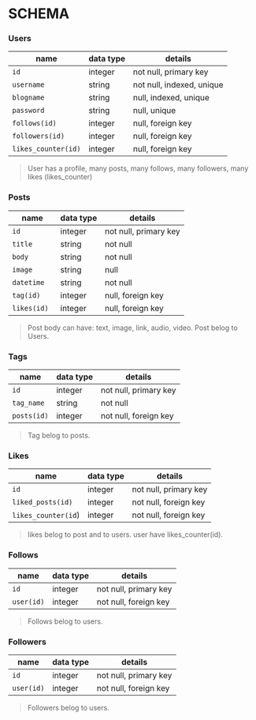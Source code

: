 # SCHEMA
### Users
name      | data type |       details
----------|-----------|--------------------------
`id `     |  integer  |   not null, primary key
`username`|  string   |   not null, indexed, unique
`blogname`|  string   |   null, indexed, unique 
`password`|  string	  |   null, unique
`follows(id)` | integer | null, foreign key
`followers(id)` | integer | null, foreign key
`likes_counter(id)` | integer | null, foreign key
> User has a profile, many posts, many follows, many followers, many likes (likes_counter)

### Posts
name      | data type |       details
----------|-----------|---------------------------
`id`        |  integer  |  not null, primary key
`title`     |  string   |  not null
`body `     |  string	  |  not null
`image`     |  string   |  null
`datetime ` |  string	  |  not null
`tag(id) `  | integer   | null, foreign key
`likes(id) `| integer   | null, foreign key
> Post body can have: text, image, link, audio, video.
> Post belog to Users.

### Tags
name      | data type |       details
----------|-----------|---------------------------
`id `       |   integer |    not null, primary key
`tag_name ` |   string  |    not null
`posts(id)` |   integer |    not null, foreign key
> Tag belog to posts.

### Likes
name              | data type |       details
------------------|-----------|-------------------
`id `               |   integer |    not null, primary key
`liked_posts(id) `  |   integer |    not null, foreign key
`likes_counter(id`)| integer    |    not null, foreign key
> likes belog to post and to users.
>  user have likes_counter(id).

### Follows
name              | data type |       details
------------------|-----------|-------------------
`id  `              |  integer  |   not null, primary key
`user(id)`          |  integer  |   not null, foreign key
> Follows belog to users.

### Followers
name              | data type |       details
------------------|-----------|-------------------
`id  `              |  integer  |   not null, primary key
`user(id)`          |  integer  |   not null, foreign key
> Followers belog to users.